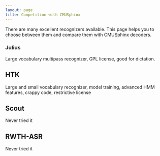 ```yaml
---
layout: page
title: Competition with CMUSphinx
---
```


There are many excellent recognizers available. This page helps you to choose 
between them and compare them with CMUSphinx decoders.


###  Julius 

Large vocabulary multipass recognizer, GPL license, good for dictation.

## HTK

Large and small vocabulary recognizer, model training, advanced HMM features, 
crappy code, restrictive license

## Scout

Never tried it

## RWTH-ASR

Never tried it

